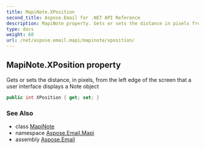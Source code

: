 ```yaml
---
title: MapiNote.XPosition
second_title: Aspose.Email for .NET API Reference
description: MapiNote property. Gets or sets the distance in pixels from the left edge of the screen that a user interface displays a Note object
type: docs
weight: 60
url: /net/aspose.email.mapi/mapinote/xposition/
---
```

## MapiNote.XPosition property

Gets or sets the distance, in pixels, from the left edge of the screen that a user interface displays a Note object

```csharp
public int XPosition { get; set; }
```

### See Also

* class [MapiNote](../)
* namespace [Aspose.Email.Mapi](../../mapinote/)
* assembly [Aspose.Email](../../../)


